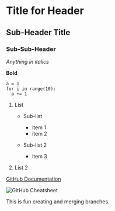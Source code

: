 # Title for Header
## Sub-Header Title
### Sub-Sub-Header

*Anything in italics*

**Bold**

```
a = 1
for i in range(10):
  a += 1
```
1. List
     * Sub-list
         - item 1
         - item 2
      
     * Sub-list 2
         - item 3
      
2. List 2

[GitHub Documentation](https://docs.github.com/en/get-started/writing-on-github/getting-started-with-writing-and-formatting-on-github/basic-writing-and-formatting-syntax)

![GitHub Cheatsheet](https://s2.studylib.es/store/data/008825178_1-f39e56009941736933e722fe371a5cd3.png)


This is fun creating and merging branches.

